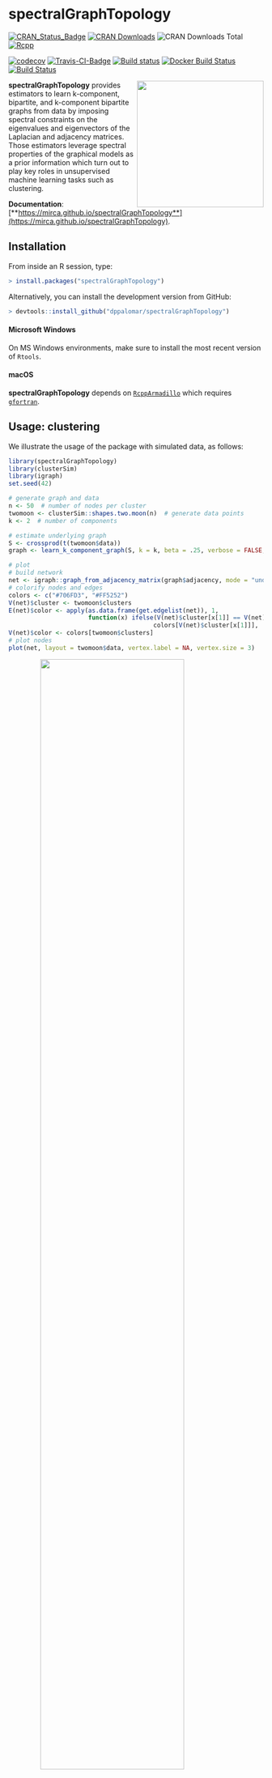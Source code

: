 <!-- README.md is generated from README.Rmd. Please edit that file -->
spectralGraphTopology
=====================

[![CRAN\_Status\_Badge](https://www.r-pkg.org/badges/version/spectralGraphTopology)](https://cran.r-project.org/package=spectralGraphTopology)
[![CRAN
Downloads](https://cranlogs.r-pkg.org/badges/spectralGraphTopology)](https://cran.r-project.org/package=spectralGraphTopology)
![CRAN Downloads
Total](https://cranlogs.r-pkg.org/badges/grand-total/spectralGraphTopology?color=brightgreen)
[![Rcpp](https://img.shields.io/badge/powered%20by-Rcpp-orange.svg?style=flat)](http://www.rcpp.org/)

[![codecov](https://codecov.io/gh/mirca/spectralGraphTopology/branch/master/graph/badge.svg)](https://codecov.io/gh/mirca/spectralGraphTopology)
[![Travis-CI-Badge](https://travis-ci.org/mirca/spectralGraphTopology.svg?branch=master)](https://travis-ci.org/mirca/spectralGraphTopology)
[![Build
status](https://ci.appveyor.com/api/projects/status/vr62ddvc9xoabnwy?svg=true)](https://ci.appveyor.com/project/mirca/spectralgraphtopology-j05c9)
[![Docker Build
Status](https://img.shields.io/docker/cloud/build/mirca/spectralgraphtopology.svg)](https://hub.docker.com/r/mirca/spectralgraphtopology/)
[![Build
Status](https://dev.azure.com/jvmirca/spectralGraphTopology/_apis/build/status/mirca.spectralGraphTopology?branchName=master)](https://dev.azure.com/jvmirca/spectralGraphTopology/_build/latest?definitionId=1&branchName=master)

<a href="https://mirca.github.io/spectralGraphTopology"><img style="float: right;" width="250" src="./man/figures//circles3_reduced.gif" align="right" /></a>

**spectralGraphTopology** provides estimators to learn k-component,
bipartite, and k-component bipartite graphs from data by imposing
spectral constraints on the eigenvalues and eigenvectors of the
Laplacian and adjacency matrices. Those estimators leverage spectral
properties of the graphical models as a prior information which turn out
to play key roles in unsupervised machine learning tasks such as
clustering.

**Documentation**:
[**https://mirca.github.io/spectralGraphTopology**](https://mirca.github.io/spectralGraphTopology).

Installation
------------

From inside an R session, type:

``` r
> install.packages("spectralGraphTopology")
```

Alternatively, you can install the development version from GitHub:

``` r
> devtools::install_github("dppalomar/spectralGraphTopology")
```

#### Microsoft Windows

On MS Windows environments, make sure to install the most recent version
of `Rtools`.

#### macOS

**spectralGraphTopology** depends on
[`RcppArmadillo`](https://github.com/RcppCore/RcppArmadillo) which
requires [`gfortran`](https://CRAN.R-project.org/bin/macosx/tools/).

Usage: clustering
-----------------

We illustrate the usage of the package with simulated data, as follows:

``` r
library(spectralGraphTopology)
library(clusterSim)
library(igraph)
set.seed(42)

# generate graph and data
n <- 50  # number of nodes per cluster
twomoon <- clusterSim::shapes.two.moon(n)  # generate data points
k <- 2  # number of components

# estimate underlying graph
S <- crossprod(t(twomoon$data))
graph <- learn_k_component_graph(S, k = k, beta = .25, verbose = FALSE, abstol = 1e-3)

# plot
# build network
net <- igraph::graph_from_adjacency_matrix(graph$adjacency, mode = "undirected", weighted = TRUE)
# colorify nodes and edges
colors <- c("#706FD3", "#FF5252")
V(net)$cluster <- twomoon$clusters
E(net)$color <- apply(as.data.frame(get.edgelist(net)), 1,
                      function(x) ifelse(V(net)$cluster[x[1]] == V(net)$cluster[x[2]],
                                        colors[V(net)$cluster[x[1]]], '#000000'))
V(net)$color <- colors[twomoon$clusters]
# plot nodes
plot(net, layout = twomoon$data, vertex.label = NA, vertex.size = 3)
```

<img src="man/figures/README-plot_k_component-1.png" width="75%" style="display: block; margin: auto;" />

Contributing
------------

We welcome all sorts of contributions. Please feel free to open an issue
to report a bug or discuss a feature request.

Citation
--------

If you made use of this software please consider citing:

-   J. V. de Miranda Cardoso, D. P. Palomar (2019).
    spectralGraphTopology: Learning Graphs from Data via Spectral
    Constraints. R package version 0.1.0.
    <https://CRAN.R-project.org/package=spectralGraphTopology>

-   S. Kumar, J. Ying, J. V. de Miranda Cardoso, and D. P. Palomar
    (2020). [A unified framework for structured graph learning via
    spectral constraints](https://www.jmlr.org/papers/v21/19-276.html).
    Journal of Machine Learning Research (21), pages 1-60.

In addition, consider citing the following bibliography according to
their implementation:

<table>
<colgroup>
<col style="width: 9%" />
<col style="width: 90%" />
</colgroup>
<thead>
<tr class="header">
<th><strong>function</strong></th>
<th><strong>reference</strong></th>
</tr>
</thead>
<tbody>
<tr class="odd">
<td><code>cluster_k_component_graph</code></td>
<td>N., Feiping, W., Xiaoqian, J., Michael I., and H., Heng. (2016). <a href="https://dl.acm.org/citation.cfm?id=3016100.3016174">The Constrained Laplacian Rank Algorithm for Graph-based Clustering</a>, AAAI’16.</td>
</tr>
<tr class="even">
<td><code>learn_laplacian_gle_mm</code></td>
<td>Licheng Zhao, Yiwei Wang, Sandeep Kumar, and Daniel P. Palomar, <a href="https://palomar.home.ece.ust.hk/papers/2019/ZhaoWangKumarPalomar-TSP2019.pdf">Optimization Algorithms for Graph Laplacian Estimation via ADMM and MM</a>, IEEE Trans. on Signal Processing, vol. 67, no. 16, pp. 4231-4244, Aug. 2019</td>
</tr>
<tr class="odd">
<td><code>learn_laplacian_gle_admm</code></td>
<td>Licheng Zhao, Yiwei Wang, Sandeep Kumar, and Daniel P. Palomar, <a href="https://palomar.home.ece.ust.hk/papers/2019/ZhaoWangKumarPalomar-TSP2019.pdf">Optimization Algorithms for Graph Laplacian Estimation via ADMM and MM</a>, IEEE Trans. on Signal Processing, vol. 67, no. 16, pp. 4231-4244, Aug. 2019</td>
</tr>
<tr class="even">
<td><code>learn_combinatorial_graph_laplacian</code></td>
<td>H. E. Egilmez, E. Pavez and A. Ortega, <a href="https://ieeexplore.ieee.org/document/7979524">Graph learning from data under Laplacian and structural constraints</a>, Journal of Selected Topics in Signal Processing, vol. 11, no. 6, pp. 825-841, Sept. 2017</td>
</tr>
</tbody>
</table>

Links
-----

Package:
[CRAN](https://CRAN.R-project.org/package=spectralGraphTopology) and
[GitHub](https://github.com/dppalomar/spectralGraphTopology)

README file:
[GitHub-readme](https://github.com/dppalomar/spectralGraphTopology/blob/master/README.md)

Vignette:
[GitHub-html-vignette](https://raw.githack.com/dppalomar/spectralGraphTopology/master/vignettes/SpectralGraphTopology.html),
[CRAN-html-vignette](https://cran.r-project.org/web/packages/spectralGraphTopology/vignettes/SpectralGraphTopology.html),
[NeurIPS’19 Promotional
slides](https://docs.google.com/viewer?url=https://github.com/dppalomar/spectralGraphTopology/raw/master/vignettes/NeurIPS19-promo-slides.pdf),
[NeurIPS’19 Promotional
video](https://www.youtube.com/watch?v=klAqFvyQx7k)
